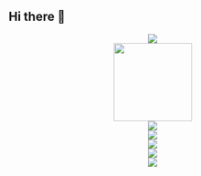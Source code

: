 ## Hi there 👋
<div align="center"> <img src="https://metrics.lecoq.io/ultraman-agul?template=classic&config.timezone=Asia%2FShanghai"> </div>
<div align="center"> <img height="137px" src="https://github-readme-stats.vercel.app/api?username=ultraman-agul&hide_title=true&hide_border=true&show_icons=trueline_height=21&text_color=000&icon_color=000&bg_color=0,ea6161,ffc64d,fffc4d,52fa5a&theme=graywhite" /> </div>
<div align="center"> <img src="https://github-readme-stats.vercel.app/api/top-langs/?username=ultraman-agul&hide_title=true&hide_border=true&layout=compact&langs_count=6&text_color=000&icon_color=fff&bg_color=0,52fa5a,4dfcff,c64dff&theme=graywhite" /> </div>
<div align="center"> <img src="https://github-profile-trophy.vercel.app/?username=ultraman-agul" /> </div>
<div align="center"> <img src="https://visitor-badge.glitch.me/badge?page_id=ultraman-agul" /> </div>
<div align="center"> <img src="https://activity-graph.herokuapp.com/graph?username=ultraman-agul&theme=xcode" /> </div>
<div align="center"> <img src="https://github-readme-streak-stats.herokuapp.com/?user=ultraman-agul" /> </div>
<!--
**ultraman-agul/ultraman-agul** is a ✨ _special_ ✨ repository because its `README.md` (this file) appears on your GitHub profile.

Here are some ideas to get you started:

- 🔭 I’m currently working on ...
- 🌱 I’m currently learning ...
- 👯 I’m looking to collaborate on ...
- 🤔 I’m looking for help with ...
- 💬 Ask me about ...
- 📫 How to reach me: ...
- 😄 Pronouns: ...
- ⚡ Fun fact: ...
-->

